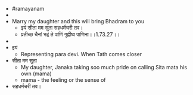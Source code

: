 - #ramayanam
-
- Marry my daughter and this will bring Bhadram to you
	- इयं सीता मम सुता सहधर्मचरी तव।
	- प्रतीच्छ चैनां भद्रं ते पाणिं गृह्णीष्व पाणिना।।1.73.27।।
-
- इयं
	- Representing para devi. When Tath comes closer
- सीता मम सुता
	- My daughter, Janaka taking soo much pride on calling Sita mata his own (mama)
	- mama - the feeling or the sense of
- सहधर्मचरी तव।